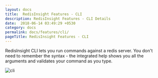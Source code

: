 ```yaml
---
layout: docs
title:  RedisInsight Features - CLI
description: RedisInsight Features - CLI Details
date:  2018-06-14 03:49:29 +0530
category: docs
permalink: docs/features/cli/
pageTitle: RedisInsight Features - CLI
---
```

RedisInsight CLI lets you run commands against a redis server. You don't need to remember the syntax - the integrated help shows you all the arguments and validates your command as you type.

![cli](/images/ri/cli.png)
